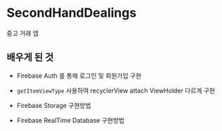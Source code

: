 # SecondHandDealings
중고 거래 앱 
## 배우게 된 것
- Firebase Auth 를 통해 로그인 및 회원가입 구현

- `getItemViewType` 사용하여 recyclerView attach ViewHolder 다르게 구현

- Firebase Storage 구현방법

- Firebase RealTime Database 구현방법
